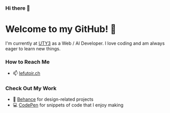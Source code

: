 ### Hi there 👋

# Welcome to my GitHub! 🌱

I'm currently at [UTY3](http://UTY3.ai) as a Web / AI Developer. I love coding and am always eager to learn new things.

### How to Reach Me
- 📫 [lefutoir.ch](http://lefutoir.ch)

### Check Out My Work
- 🎨 [Behance](https://www.behance.net/ali-lefutoir) for design-related projects
- 💻 [CodePen](https://codepen.io/lefutoir) for snippets of code that I enjoy making

